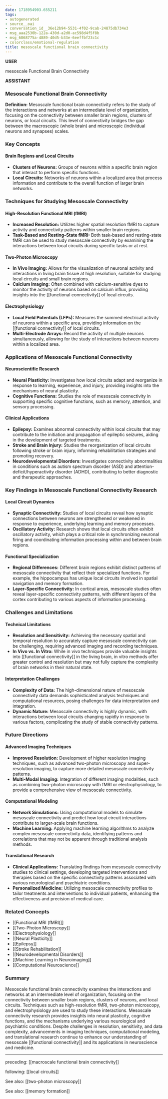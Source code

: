 ```yaml
---
date: 1718954903.655211
tags:
- autogenerated
- source__oai
- conversation_id__36e12b94-5531-4f02-9cab-24875db734e3
- msg_aaa2530b-122a-430d-a2d0-ac598d4f5f8b
- msg_6868775a-4889-40d5-b33e-6eeffbf23c1c
- colorclass/emotional-regulation
title: mesoscale functional brain connectivity
---
```


**USER**

mesoscale Functional Brain Connectivity


**ASSISTANT**

### Mesoscale Functional Brain Connectivity

**Definition:** Mesoscale functional brain connectivity refers to the study of the interactions and networks at an intermediate level of organization, focusing on the connectivity between smaller brain regions, clusters of neurons, or local circuits. This level of connectivity bridges the gap between the macroscopic (whole brain) and microscopic (individual neurons and synapses) scales.

### Key Concepts

#### Brain Regions and Local Circuits

- **Clusters of Neurons:** Groups of neurons within a specific brain region that interact to perform specific functions.
- **Local Circuits:** Networks of neurons within a localized area that process information and contribute to the overall function of larger brain networks.

### Techniques for Studying Mesoscale Connectivity

#### High-Resolution Functional MRI (fMRI)

- **Increased Resolution:** Utilizes higher spatial resolution fMRI to capture activity and connectivity patterns within smaller brain regions.
- **Task-Based and Resting-State fMRI:** Both task-based and resting-state fMRI can be used to study mesoscale connectivity by examining the interactions between local circuits during specific tasks or at rest.

#### Two-Photon Microscopy

- **In Vivo Imaging:** Allows for the visualization of neuronal activity and interactions in living brain tissue at high resolution, suitable for studying local circuits and small brain regions.
- **Calcium Imaging:** Often combined with calcium-sensitive dyes to monitor the activity of neurons based on calcium influx, providing insights into the [[functional connectivity]] of local circuits.

#### Electrophysiology

- **Local Field Potentials (LFPs):** Measures the summed electrical activity of neurons within a specific area, providing information on the [[functional connectivity]] of local circuits.
- **Multi-Electrode Arrays:** Record the activity of multiple neurons simultaneously, allowing for the study of interactions between neurons within a localized area.

### Applications of Mesoscale Functional Connectivity

#### Neuroscientific Research

- **Neural Plasticity:** Investigates how local circuits adapt and reorganize in response to learning, experience, and injury, providing insights into the mechanisms of neural plasticity.
- **Cognitive Functions:** Studies the role of mesoscale connectivity in supporting specific cognitive functions, such as memory, attention, and sensory processing.

#### Clinical Applications

- **Epilepsy:** Examines abnormal connectivity within local circuits that may contribute to the initiation and propagation of epileptic seizures, aiding in the development of targeted treatments.
- **Stroke and Brain Injury:** Studies the reorganization of local circuits following stroke or brain injury, informing rehabilitation strategies and promoting recovery.
- **Neurodevelopmental Disorders:** Investigates connectivity abnormalities in conditions such as autism spectrum disorder (ASD) and attention-deficit/hyperactivity disorder (ADHD), contributing to better diagnostic and therapeutic approaches.

### Key Findings in Mesoscale Functional Connectivity Research

#### Local Circuit Dynamics

- **Synaptic Connectivity:** Studies of local circuits reveal how synaptic connections between neurons are strengthened or weakened in response to experience, underlying learning and memory processes.
- **Oscillatory Activity:** Research shows that local circuits often exhibit oscillatory activity, which plays a critical role in synchronizing neuronal firing and coordinating information processing within and between brain regions.

#### Functional Specialization

- **Regional Differences:** Different brain regions exhibit distinct patterns of mesoscale connectivity that reflect their specialized functions. For example, the hippocampus has unique local circuits involved in spatial navigation and memory formation.
- **Layer-Specific Connectivity:** In cortical areas, mesoscale studies often reveal layer-specific connectivity patterns, with different layers of the cortex contributing to various aspects of information processing.

### Challenges and Limitations

#### Technical Limitations

- **Resolution and Sensitivity:** Achieving the necessary spatial and temporal resolution to accurately capture mesoscale connectivity can be challenging, requiring advanced imaging and recording techniques.
- **In Vivo vs. In Vitro:** While in vivo techniques provide valuable insights into [[functional connectivity]] in the living brain, in vitro methods offer greater control and resolution but may not fully capture the complexity of brain networks in their natural state.

#### Interpretation Challenges

- **Complexity of Data:** The high-dimensional nature of mesoscale connectivity data demands sophisticated analysis techniques and computational resources, posing challenges for data interpretation and integration.
- **Dynamic Nature:** Mesoscale connectivity is highly dynamic, with interactions between local circuits changing rapidly in response to various factors, complicating the study of stable connectivity patterns.

### Future Directions

#### Advanced Imaging Techniques

- **Improved Resolution:** Development of higher resolution imaging techniques, such as advanced two-photon microscopy and super-resolution imaging, to capture more detailed mesoscale connectivity patterns.
- **Multi-Modal Imaging:** Integration of different imaging modalities, such as combining two-photon microscopy with fMRI or electrophysiology, to provide a comprehensive view of mesoscale connectivity.

#### Computational Modeling

- **Network Simulations:** Using computational models to simulate mesoscale connectivity and predict how local circuit interactions contribute to larger-scale brain functions.
- **Machine Learning:** Applying machine learning algorithms to analyze complex mesoscale connectivity data, identifying patterns and correlations that may not be apparent through traditional analysis methods.

#### Translational Research

- **Clinical Applications:** Translating findings from mesoscale connectivity studies to clinical settings, developing targeted interventions and therapies based on the specific connectivity patterns associated with various neurological and psychiatric conditions.
- **Personalized Medicine:** Utilizing mesoscale connectivity profiles to tailor treatments and interventions to individual patients, enhancing the effectiveness and precision of medical care.

### Related Concepts

- [[Functional MRI (fMRI)]]
- [[Two-Photon Microscopy]]
- [[Electrophysiology]]
- [[Neural Plasticity]]
- [[Epilepsy]]
- [[Stroke Rehabilitation]]
- [[Neurodevelopmental Disorders]]
- [[Machine Learning in Neuroimaging]]
- [[Computational Neuroscience]]

### Summary

Mesoscale functional brain connectivity examines the interactions and networks at an intermediate level of organization, focusing on the connectivity between smaller brain regions, clusters of neurons, and local circuits. Techniques such as high-resolution fMRI, two-photon microscopy, and electrophysiology are used to study these interactions. Mesoscale connectivity research provides insights into neural plasticity, cognitive functions, and the mechanisms underlying various neurological and psychiatric conditions. Despite challenges in resolution, sensitivity, and data complexity, advancements in imaging techniques, computational modeling, and translational research continue to enhance our understanding of mesoscale [[functional connectivity]] and its applications in neuroscience and medicine.


---

preceding: [[macroscale functional brain connectivity]]  


following: [[local circuits]]

See also: [[two-photon microscopy]]


See also: [[memory formation]]